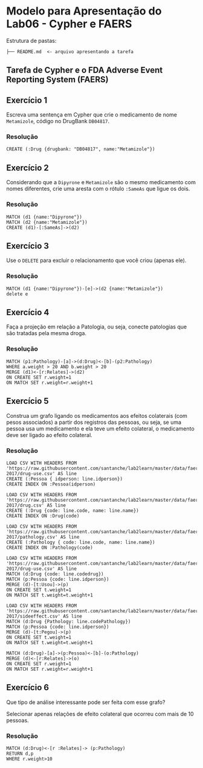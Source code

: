 # Modelo para Apresentação do Lab06 - Cypher e FAERS

Estrutura de pastas:

~~~
├── README.md  <- arquivo apresentando a tarefa
~~~

## Tarefa de Cypher e o FDA Adverse Event Reporting System (FAERS)

## Exercício 1

Escreva uma sentença em Cypher que crie o medicamento de nome `Metamizole`, código no DrugBank `DB04817`.

### Resolução
~~~cypher
CREATE (:Drug {drugbank: "DB04817", name:"Metamizole"})
~~~

## Exercício 2

Considerando que a `Dipyrone` e `Metamizole` são o mesmo medicamento com nomes diferentes, crie uma aresta com o rótulo `:SameAs` que ligue os dois.

### Resolução
~~~cypher
MATCH (d1 {name:"Dipyrone"})
MATCH (d2 {name:"Metamizole"})
CREATE (d1)-[:SameAs]->(d2)
~~~

## Exercício 3

Use o `DELETE` para excluir o relacionamento que você criou (apenas ele).

### Resolução
~~~cypher
MATCH (d1 {name:"Dipyrone"})-[e]->(d2 {name:"Metamizole"})
delete e
~~~

## Exercício 4

Faça a projeção em relação a Patologia, ou seja, conecte patologias que são tratadas pela mesma droga.

### Resolução
~~~cypher
MATCH (p1:Pathology)-[a]->(d:Drug)<-[b]-(p2:Pathology)
WHERE a.weight > 20 AND b.weight > 20
MERGE (d1)<-[r:Relates]->(d2)
ON CREATE SET r.weight=1
ON MATCH SET r.weight=r.weight+1
~~~

## Exercício 5

Construa um grafo ligando os medicamentos aos efeitos colaterais (com pesos associados) a partir dos registros das pessoas, ou seja, se uma pessoa usa um medicamento e ela teve um efeito colateral, o medicamento deve ser ligado ao efeito colateral.

### Resolução
~~~cypher
LOAD CSV WITH HEADERS FROM 'https://raw.githubusercontent.com/santanche/lab2learn/master/data/faers-2017/drug-use.csv' AS line
CREATE (:Pessoa { idperson: line.idperson})
CREATE INDEX ON :Pessoa(idperson)

LOAD CSV WITH HEADERS FROM 'https://raw.githubusercontent.com/santanche/lab2learn/master/data/faers-2017/drug.csv' AS line
CREATE (:Drug {code: line.code, name: line.name})
CREATE INDEX ON :Drug(code)

LOAD CSV WITH HEADERS FROM 'https://raw.githubusercontent.com/santanche/lab2learn/master/data/faers-2017/pathology.csv' AS line
CREATE (:Pathology { code: line.code, name: line.name})
CREATE INDEX ON :Pathology(code)

LOAD CSV WITH HEADERS FROM 'https://raw.githubusercontent.com/santanche/lab2learn/master/data/faers-2017/drug-use.csv' AS line
MATCH (d:Drug {code: line.codedrug})
MATCH (p:Pessoa {code: line.idperson})
MERGE (d)-[t:Usou]->(p)
ON CREATE SET t.weight=1
ON MATCH SET t.weight=t.weight+1

LOAD CSV WITH HEADERS FROM 'https://raw.githubusercontent.com/santanche/lab2learn/master/data/faers-2017/sideeffect.csv' AS line
MATCH (d:Drug {Pathology: line.codePathology})
MATCH (p:Pessoa {code: line.idperson})
MERGE (d)-[t:Pegou]->(p)
ON CREATE SET t.weight=1
ON MATCH SET t.weight=t.weight+1

MATCH (d:Drug)-[a]->(p:Pessoa)<-[b]-(o:Pathology)
MERGE (d)<-[r:Relates]->(o)
ON CREATE SET r.weight=1
ON MATCH SET r.weight=r.weight+1
~~~

## Exercício 6

Que tipo de análise interessante pode ser feita com esse grafo?

Selecionar apenas relações de efeito colateral que ocorreu com mais de 10 pessoas.

### Resolução
~~~cypher
MATCH (d:Drug)<-[r :Relates]-> (p:Pathology)
RETURN d,p
WHERE r.weight>10
~~~